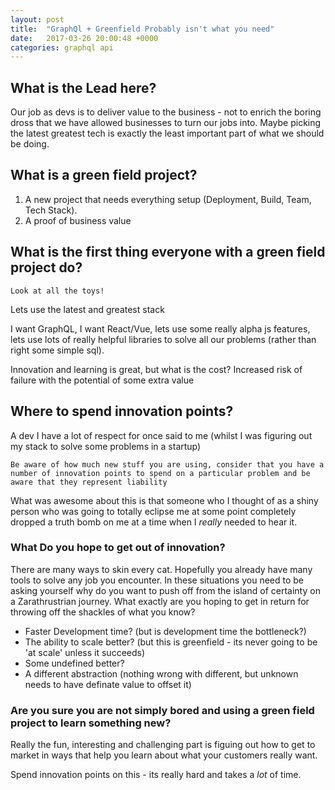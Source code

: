 ```yaml
---
layout: post
title:  "GraphQl + Greenfield Probably isn't what you need"
date:   2017-03-26 20:00:48 +0000
categories: graphql api
---
```


## What is the Lead here?

Our job as devs is to deliver value to the business - not to enrich the boring dross that we have allowed businesses to turn our jobs into. Maybe picking the latest greatest tech is exactly the least important part of what we should be doing. 

## What is a green field project?

1. A new project that needs everything setup (Deployment, Build, Team, Tech Stack). 
2. A proof of business value

## What is the first thing everyone with a green field project do?

`Look at all the toys!`

Lets use the latest and greatest stack

I want GraphQL, I want React/Vue, lets use some really alpha js features, lets use lots of really helpful libraries to solve all our problems (rather than right some simple sql).

Innovation and learning is great, but what is the cost?
Increased risk of failure with the potential of some extra value

## Where to spend innovation points?

A dev I have a lot of respect for once said to me (whilst I was figuring out my stack to solve some problems in a startup)

`Be aware of how much new stuff you are using, consider that you have a number of innovation points to spend on a particular problem and be aware that they represent liability`

What was awesome about this is that someone who I thought of as a shiny person who was going to totally eclipse me at some point completely dropped a truth bomb on me at a time when I *really* needed to hear it.

### What Do you hope to get out of innovation?

There are many ways to skin every cat. Hopefully you already have many tools to solve any job you encounter. In these situations you need to be asking yourself why do you want to push off from the island of certainty on a Zarathrustrian journey. What exactly are you hoping to get in return for throwing off the shackles of what you know?

- Faster Development time? (but is development time the bottleneck?)
- The ability to scale better? (but this is greenfield - its never going to be 'at scale' unless it succeeds)
- Some undefined better?
- A different abstraction (nothing wrong with different, but unknown needs to have definate value to offset it)

### Are you sure you are not simply bored and using a green field project to learn something new?

Really the fun, interesting and challenging part is figuing out how to get to market in ways that help you learn about what your customers really want.

Spend innovation points on this - its really hard and takes a *lot* of time.